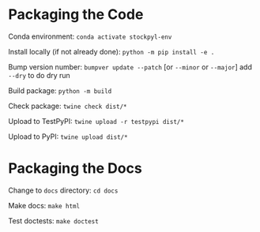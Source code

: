 Packaging the Code
==================

Conda environment:
``conda activate stockpyl-env``

Install locally (if not already done):
``python -m pip install -e .``

Bump version number: 
``bumpver update --patch`` [or ``--minor`` or ``--major``]
add ``--dry`` to do dry run

Build package:
``python -m build``

Check package:
``twine check dist/*``

Upload to TestPyPI:
``twine upload -r testpypi dist/*``

Upload to PyPI:
``twine upload dist/*``


Packaging the Docs
==================

Change to ``docs`` directory:
``cd docs``

Make docs:
``make html``

Test doctests:
``make doctest``

